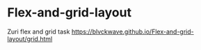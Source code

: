 # Flex-and-grid-layout
Zuri flex and grid task
https://blvckwave.github.io/Flex-and-grid-layout/grid.html
